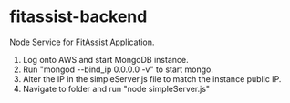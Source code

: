 # fitassist-backend
Node Service for FitAssist Application.

1. Log onto AWS and start MongoDB instance.
2. Run "mongod --bind_ip 0.0.0.0 -v" to start mongo.
3. Alter the IP in the simpleServer.js file to match the instance public IP.
4. Navigate to folder and run "node simpleServer.js"
